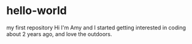 # hello-world
my first repository
Hi
I'm Amy and I started getting interested in coding about 2 years ago, and love the outdoors.
